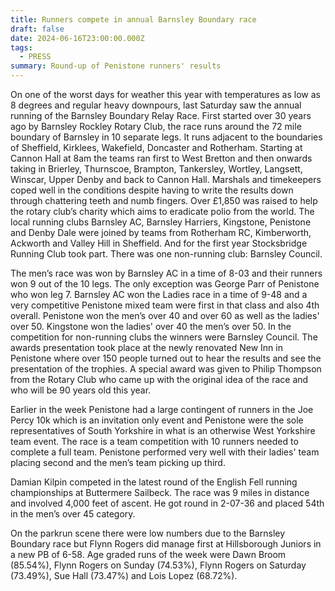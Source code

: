 ```yaml
---
title: Runners compete in annual Barnsley Boundary race
draft: false
date: 2024-06-16T23:00:00.000Z
tags:
  - PRESS
summary: Round-up of Penistone runners' results
---
```

On one of the worst days for weather this year with temperatures as low as 8 degrees and regular heavy downpours, last Saturday saw the annual running of the Barnsley Boundary Relay Race.  First started over 30 years ago by Barnsley Rockley Rotary Club, the race runs around the 72 mile boundary of Barnsley in 10 separate legs.  It runs adjacent to the boundaries of Sheffield, Kirklees, Wakefield, Doncaster and Rotherham.  Starting at Cannon Hall at 8am the teams ran first to West Bretton and then onwards taking in Brierley, Thurnscoe, Brampton, Tankersley, Wortley, Langsett, Winscar, Upper Denby and back to Cannon Hall.  Marshals and timekeepers coped well in the conditions despite having to write the results down through chattering teeth and numb fingers.  Over £1,850 was raised to help the rotary club’s charity which aims to eradicate polio from the world.  The local running clubs Barnsley AC, Barnsley Harriers, Kingstone, Penistone and Denby Dale were joined by teams from Rotherham RC, Kimberworth, Ackworth and Valley Hill in Sheffield.  And for the first year Stocksbridge Running Club took part.  There was one non-running club: Barnsley Council. 

The men’s race was won by Barnsley AC in a time of 8-03 and their runners won 9 out of the 10 legs. The only exception was George Parr of Penistone who won leg 7. Barnsley AC won the Ladies race in a time of 9-48 and a very competitive Penistone mixed team were first in that class and also 4th overall. Penistone won the men’s over 40 and over 60 as well as the ladies' over 50.  Kingstone won the ladies' over 40 the men’s over 50.  In the competition for non-running clubs the winners were Barnsley Council.  The awards presentation took place at the newly renovated New Inn in Penistone where over 150 people turned out to hear the results and see the presentation of the trophies.  A special award was given to Philip Thompson from the Rotary Club who came up with the original idea of the race and who will be 90 years old this year.

Earlier in the week Penistone had a large contingent of runners in the Joe Percy 10k which is an invitation only event and Penistone were the sole representatives of South Yorkshire in what is an otherwise West Yorkshire team event.  The race is a team competition with 10 runners needed to complete a full team.  Penistone performed very well with their ladies' team placing second and the men’s team picking up third.

Damian Kilpin competed in the latest round of the English Fell running championships at Buttermere Sailbeck.  The race was 9 miles in distance and involved 4,000 feet of ascent.  He got round in 2-07-36 and placed 54th in the men’s over 45 category.

On the parkrun scene there were low numbers due to the Barnsley Boundary race but Flynn Rogers did manage first at Hillsborough Juniors in a new PB of 6-58.  Age graded runs of the week were Dawn Broom (85.54%), Flynn Rogers on Sunday (74.53%), Flynn Rogers on Saturday (73.49%), Sue Hall (73.47%) and Lois Lopez (68.72%).